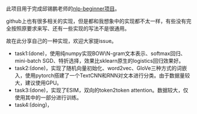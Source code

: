 此项目用于完成邱锡鹏老师的[nlp-beginner项目](https://github.com/FudanNLP/nlp-beginner)。

github上也有很多相关的实现，但是都和我想象中的实现都不太一样，有些没有完全按照原要求来写、还有一些实现的写法不是很通用。

故在此分享自己的一种实现，欢迎大家提issue。
 + task1:(done)，使用纯numpy实现BOW\N-gram文本表示、softmax回归、mini-batch SGD、特折选择，效果比sklearn原生的logistics回归效果好。
 + task2:(done)，实现了随机向量初始化、word2vec、GloVe三种方式的词嵌入，使用pytorch搭建了一个TextCNN和RNN对文本进行分类。由于数据量较大，建议使用GPU。
 + task3:(done)，实现了ESIM，双向的token2token attention。数据较大，仅使用其中的一部分进行训练。
 + task4:(doing)，